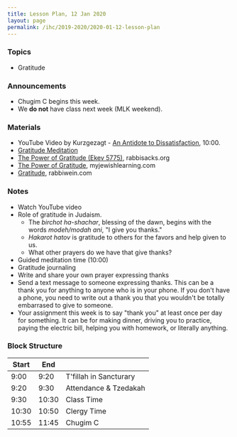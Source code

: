 ```yaml
---
title: Lesson Plan, 12 Jan 2020
layout: page
permalink: /ihc/2019-2020/2020-01-12-lesson-plan
---
```


### Topics

-   Gratitude

### Announcements

-   Chugim C begins this week.
-   We **do not** have class next week (MLK weekend).

### Materials

-   YouTube Video by Kurzgezagt - [An Antidote to Dissatisfaction](https://www.youtube.com/watch?v=WPPPFqsECz0), 10:00.
-   [Gratitude Meditation](https://alignedandwell.com/gratitude-meditation/)
-   [The Power of Gratitude (Ekev 5775)](http://rabbisacks.org/the-power-of-gratitude-ekev-5775/), rabbisacks.org
-   [The Power of Gratitude](https://www.myjewishlearning.com/rabbis-without-borders/the-power-of-gratitude/), myjewishlearning.com
-   [Gratitude](https://www.rabbiwein.com/blog/gratitude-167.html), rabbiwein.com

### Notes

-   Watch YouTube video
-   Role of gratitude in Judaism.
    -   The _birchot ha-shachar_, blessing of the dawn, begins with the words _modeh/modah ani_, "I give you thanks."
    -   _Hakarot hatov_ is gratitude to others for the favors and help given to us.
    -   What other prayers do we have that give thanks?
-   Guided meditation time (10:00)
-   Gratitude journaling
-   Write and share your own prayer expressing thanks
-   Send a text message to someone expressing thanks. This can be a thank you for anything to anyone who is in your phone. If you don't have a phone, you need to write out a thank you that you wouldn't be totally embarrased to give to someone.
-   Your assignment this week is to say "thank you" at least once per day for something. It can be for making dinner, driving you to practice, paying the electric bill, helping you with homework, or literally anything.

### Block Structure

| Start | End   |                           |
| ----- | ----- | ------------------------- |
| 9:00  | 9:20  | T'fillah in Sancturary    |
| 9:20  | 9:30  | Attendance &amp; Tzedakah |
| 9:30  | 10:30 | Class Time                |
| 10:30 | 10:50 | Clergy Time               |
| 10:55 | 11:45 | Chugim C                  |

